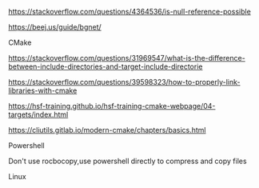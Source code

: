 https://stackoverflow.com/questions/4364536/is-null-reference-possible

https://beej.us/guide/bgnet/

CMake

https://stackoverflow.com/questions/31969547/what-is-the-difference-between-include-directories-and-target-include-directorie

https://stackoverflow.com/questions/39598323/how-to-properly-link-libraries-with-cmake

https://hsf-training.github.io/hsf-training-cmake-webpage/04-targets/index.html

https://cliutils.gitlab.io/modern-cmake/chapters/basics.html

Powershell

Don't use rocbocopy,use powershell directly to compress and copy files

Linux
